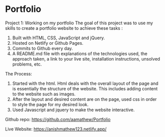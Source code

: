 # Portfolio
Project 1: Working on my portfolio
The goal of this project was to use my skills to create a portfolio website to achieve these tasks :

1. Built with HTML, CSS, JavaScript and jQuery.
2. Hosted on Netlify or Github Pages.
3. Commits to Github every day.
4. A README.md file with explanations of the technologies used, the approach taken, a link to your live site, installation instructions, unsolved problems, etc.

The Process:
1. Started with the html. Html deals with the overall layout of the page and is essentially the structure of the website. This includes adding content to the website such as images.
2. After the layout and desired content are on the page, used css in order to style the page for my desired look. 
3. Used Javascript and jquery to make the website interactive.

Github repo: https://github.com/aamathew/Portfolio

Live Website: https://anishmathew123.netlify.app/

